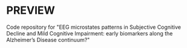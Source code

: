 # PREVIEW
Code repository for "EEG microstates patterns in Subjective Cognitive Decline and Mild Cognitive Impairment: early biomarkers along the Alzheimer’s Disease continuum?"
